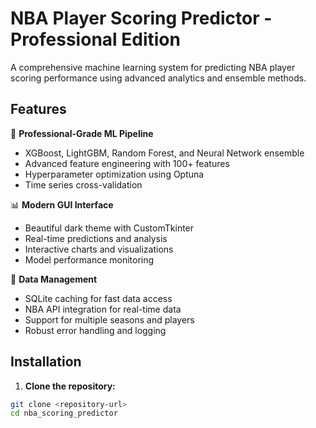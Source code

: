 ﻿# NBA Player Scoring Predictor - Professional Edition

A comprehensive machine learning system for predicting NBA player scoring performance using advanced analytics and ensemble methods.

## Features

🏀 **Professional-Grade ML Pipeline**
- XGBoost, LightGBM, Random Forest, and Neural Network ensemble
- Advanced feature engineering with 100+ features
- Hyperparameter optimization using Optuna
- Time series cross-validation

📊 **Modern GUI Interface**
- Beautiful dark theme with CustomTkinter
- Real-time predictions and analysis
- Interactive charts and visualizations
- Model performance monitoring

🔄 **Data Management**
- SQLite caching for fast data access
- NBA API integration for real-time data
- Support for multiple seasons and players
- Robust error handling and logging

## Installation

1. **Clone the repository:**
```bash
git clone <repository-url>
cd nba_scoring_predictor